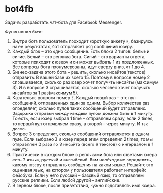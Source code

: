 # bot4fb

Задача: разработать чат-бота для Facebook Messenger. 

Функционал бота:
1) Внутри бота пользователь проходит короткую анкету и, базируясь на ее результатах, бот отправляет ряд сообщений юзеру.
2) Каждый блок – это одно сообщение. Есть блоки 2 типов: белые и синие. Белый – это реплика бота. Синий - это варианты ответа, которые приходят к юзеру и он может выбрать 1 из предложенных. 
Все вопросы бота пронумерованы, идут сверху вниз, от 1 до 4. 
3) Бизнес-задача этого бота – решить, сколько инсайтов(текстов)  отправить. В вашей базе их всего 15. Поэтому в вопросе номер 2 спрашивается, сколько раз юзер хочет получить инсайты (максимум 3). И в вопросе 3 спрашивается, сколько человек хочет получить инсайтов за 1 раз(максимум 5). 
4) Касательно вопроса номер 2. Каждый новый раз – это пул сообщений, отправленных один за одним. Выбор количества раз определяет, сколько пулов таких сообщений будет отправлено. Задержка отправки между каждым пулом должна быть в 1 минуту. То есть, если юзер выбрал 1 time  – отправляем сразу, если 2 times, то первый пул отправляем сразу, а второй – через минуту. И так далее. 
5) Вопрос 3 определяет, сколько сообщений отправляется в одном пуле. Если выбрано 3 и юзер перед этим определил 2 times, то мы отправляем 2 раза по 3 инсайта (всего 6 текстов) с интервалом в 1 минуту. 
6) Практически в каждом блоке с репликами бота или ответами юзера есть 2 языка, русский и английский. Вам необходимо определить, какому юзеру отправлять сообщения на каком языке. Решайте это оценивая язык, на котором у пользователя работает интерфейс фейсбука. Если у него русский – базовый язык, то отправляем русские реплики. Если любой другой – английские. 
7) В первом блоке, после приветствия, нужно подставлять имя юзера.
